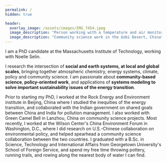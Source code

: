 ```yaml
---
permalink: /
hidden: true

header:
  overlay_image: /assets/images/IMG_7454.jpeg
  image_description: "Person working with a temperature and air monitor in the desert"
  image_description: "Community science work in the Gobi Desert, China"  
---
```

I am a PhD candidate at the Massachusetts Institute of Technology, working with Noelle Selin.

I research the intersection of **social and earth systems, at local and global scales**, bringing together atmospheric chemistry, energy systems, climate, policy and community science. I am passionate about **community-based science**, **policy-oriented work**, and applications of **systems modeling to solve important sustainability issues of the energy transition**.

Prior to starting my PhD, I worked at the Rock Energy and Environment institute in Beijing, China where I studied the inequities of the energy transition, and collaborated with the Indian government on shared goals between China and India for pollution management. I also worked with Green Camel Bell in Lanzhou, China on community science projects. Most recently, I worked at the Wilson Center's China Environment Forum in Washington, D.C., where I did research on U.S.-Chinese collaboration on environmental policy, and helped spearhead a community science collaboration between the two countries. I graduated with a B.Sc. in Science, Technology and International Affairs from Georgetown University's School of Foreign Service, and spend my free time throwing pottery, running trails, and rowing along the nearest body of water I can find.

